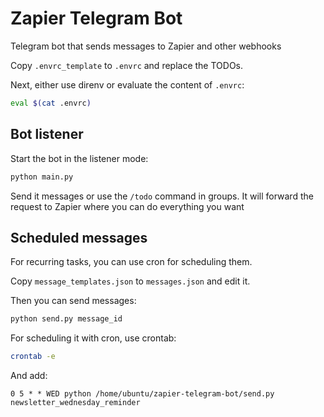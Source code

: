 # Zapier Telegram Bot

Telegram bot that sends messages to Zapier and other webhooks

Copy `.envrc_template` to `.envrc` and replace the TODOs.

Next, either use direnv or evaluate the content of `.envrc`:

```bash
eval $(cat .envrc)
```

## Bot listener

Start the bot in the listener mode:

```bash
python main.py
```

Send it messages or use the `/todo` command in groups. It will forward the request to Zapier where you can do everything you want 

## Scheduled messages

For recurring tasks, you can use cron for scheduling them.

Copy `message_templates.json` to `messages.json` and edit it. 

Then you can send messages:

```bash
python send.py message_id
```

For scheduling it with cron, use crontab:

```bash
crontab -e
```

And add:

```cron
0 5 * * WED python /home/ubuntu/zapier-telegram-bot/send.py newsletter_wednesday_reminder
```





